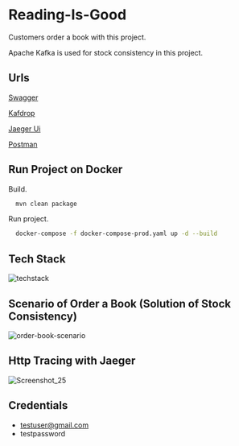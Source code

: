 
# Reading-Is-Good

Customers order a book with this project.

Apache Kafka is used for stock consistency in this project.


## Urls

[Swagger](http://localhost:8080/api)

[Kafdrop](http://localhost:9000)

[Jaeger Ui](http://localhost:16686)

[Postman](https://www.getpostman.com/collections/9c58e7c0127a8ab3c119)
## Run Project on Docker

Build.

```bash
  mvn clean package
```

Run project.
```bash
  docker-compose -f docker-compose-prod.yaml up -d --build
```
  
## Tech Stack
![techstack](https://user-images.githubusercontent.com/21373505/203794812-4f43ac44-06b7-46fc-ada7-35484ccdd874.png)
  
## Scenario of Order a Book (Solution of Stock Consistency)
![order-book-scenario](https://user-images.githubusercontent.com/21373505/203789846-58b452b9-d7e4-4f65-88f4-1315590b7f9f.png)

## Http Tracing with Jaeger
![Screenshot_25](https://user-images.githubusercontent.com/21373505/203793098-d61f097e-6858-44bf-823f-24171a64856d.png)

## Credentials

- testuser@gmail.com
- testpassword

  
  
